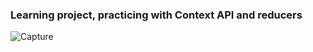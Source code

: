 ### Learning project, practicing with Context API and reducers 

![Capture](https://user-images.githubusercontent.com/62845697/103701893-3317c900-4faf-11eb-9fe8-05a660e31fa8.PNG)
